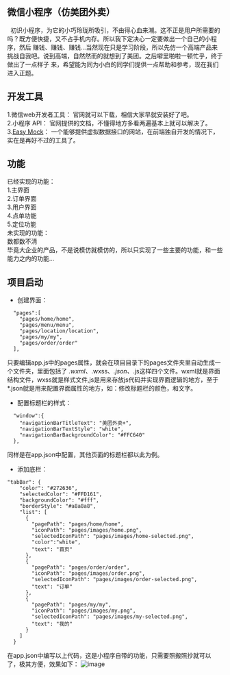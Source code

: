 ## 微信小程序（仿美团外卖）
   初识小程序，为它的小巧玲珑所吸引，不由得心血来潮。这不正是用户所需要的吗？既方便快捷，又不占手机内存。所以我下定决心一定要做出一个自己的小程序，然后
赚钱、赚钱、赚钱...当然现在只是学习阶段，所以先仿一个高端产品来挑战自我吧。说到高端，自然然而的就想到了美团。之后噼里啪啦一顿忙乎，终于做出了一点样子
来，希望能为同为小白的同学们提供一点帮助和参考，现在我们进入正题。
## 开发工具
1.微信web开发者工具： 官网就可以下载，相信大家早就安装好了吧。<br>
2.小程序 API： 官网提供的文档，不懂得地方多看两遍基本上就可以解决了。<br>
3.[Easy Mock](https://www.easy-mock.com/)： 一个能够提供虚拟数据接口的网站，在前端独自开发的情况下，实在是再好不过的工具了。<br>
## 功能
已经实现的功能：<br>
1.主界面<br>
2.订单界面<br>
3.用户界面<br>
4.点单功能<br>
5.定位功能<br>
未实现的功能：<br>
数都数不清<br>
毕竟大企业的产品，不是说模仿就模仿的，所以只实现了一些主要的功能，和一些能力之内的功能...
## 项目启动
* 创建界面：
```
  "pages":[
    "pages/home/home",
    "pages/menu/menu",
    "pages/location/location",
    "pages/my/my",
    "pages/order/order"
  ],
```
只要编辑app.js中的pages属性，就会在项目目录下的pages文件夹里自动生成一个文件夹，里面包括了 *.wxml、*.wxss、*.json、*.js这样四个文件。wxml就是界面
结构文件，wxss就是样式文件,js是用来存放js代码并实现界面逻辑的地方，至于*.json就是用来配置界面属性的地方，如：修改标题栏的颜色，和文字。

* 配置标题栏的样式：
```
  "window":{
    "navigationBarTitleText": "美团外卖+",
    "navigationBarTextStyle": "white",
    "navigationBarBackgroundColor": "#FFC640"
  },
```
同样是在app.json中配置，其他页面的标题栏都以此为例。
 
* 添加底栏：
```
"tabBar": {
    "color": "#272636",
    "selectedColor": "#FFD161",
    "backgroundColor": "#fff",
    "borderStyle": "#a8a8a8",
    "list": [
      {
        "pagePath": "pages/home/home",
        "iconPath": "pages/images/home.png",
        "selectedIconPath": "pages/images/home-selected.png",
        "color":"white",
        "text": "首页"
      },
      {
        "pagePath": "pages/order/order",
        "iconPath": "pages/images/order.png",
        "selectedIconPath": "pages/images/order-selected.png",
        "text": "订单"
      },
      {
        "pagePath": "pages/my/my",
        "iconPath": "pages/images/my.png",
        "selectedIconPath": "pages/images/my-selected.png",
        "text": "我的"
      }
    ]
  }
```
在app.json中编写以上代码，这是小程序自带的功能，只需要照搬照抄就可以了，极其方便，效果如下：
![image](https://github.com/tzc123/wx_project_meituan/raw/master/gif/GIF.gif)




  


